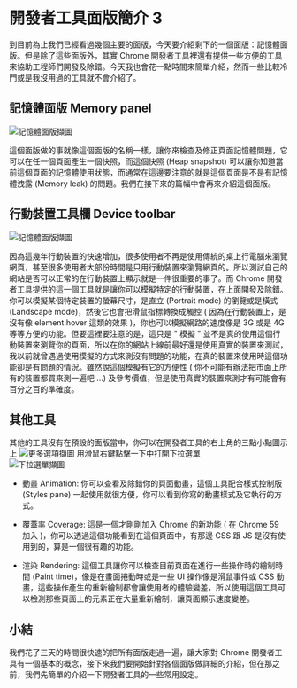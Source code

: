 # 開發者工具面版簡介 3

到目前為止我們已經看過幾個主要的面版，今天要介紹剩下的一個面版：記憶體面版。但是除了這些面版外，其實 Chrome 開發者工具裡還有提供一些方便的工具來協助工程師們開發及除錯。今天我也會花一點時間來簡單介紹，然而一些比較冷門或是我沒用過的工具就不會介紹了。

## 記憶體面版 Memory panel
![記憶體面版擷圖](https://www.dropbox.com/s/6vid6tudmllnnr2/memory.jpg?raw=1)

這個面版做的事就像這個面版的名稱一樣，讓你來檢查及修正頁面記憶體問題，它可以在任一個頁面產生一個快照，而這個快照 (Heap snapshot) 可以讓你知道當前這個頁面的記憶體使用狀態，而通常在這邊要注意的就是這個頁面是不是有記憶體洩露 (Memory leak) 的問題。我們在接下來的篇幅中會再來介紹這個面版。

## 行動裝置工具欄 Device toolbar
![記憶體面版擷圖](https://www.dropbox.com/s/4ufm3c0pkhdbq02/device-toolbar.jpg?raw=1)

因為這幾年行動裝置的快速增加，很多使用者不再是使用傳統的桌上行電腦來瀏覽網頁，甚至很多使用者大部份時間是只用行動裝置來瀏覽網頁的。所以測試自己的網站是否可以正常的在行動裝置上顯示就是一件很重要的事了。而 Chrome 開發者工具提供的這一個工具就是讓你可以模擬特定的行動裝置，在上面開發及除錯。你可以模擬某個特定裝置的螢幕尺寸，是直立 (Portrait mode) 的瀏覽或是橫式 (Landscape mode)，然後它也會把滑鼠指標轉換成觸控 ( 因為在行動裝置上，是沒有像 element:hover 這類的效果 )，你也可以模擬網路的速度像是 3G 或是 4G 等等方便的功能。但要這裡要注意的是，這只是 " 模擬 " 並不是真的使用這個行動裝置來瀏覽你的頁面，所以在你的網站上線前最好還是使用真實的裝置來測試，我以前就曾遇過使用模擬的方式來測沒有問題的功能，在真的裝置來使用時這個功能卻是有問題的情況。雖然說這個模擬有它的方便性 ( 你不可能有辦法把市面上所有的裝置都買來測一遍吧 …) 及參考價值，但是使用真實的裝置來測才有可能會有百分之百的準確度。

## 其他工具
其他的工具沒有在預設的面版當中，你可以在開發者工具的右上角的三點小點圖示上 ![更多選項擷圖](https://www.dropbox.com/s/4hgosdq1e86gp0f/three-dots.jpg?raw=1) 用滑鼠右鍵點擊一下中打開下拉選單  
![下拉選單擷圖](https://www.dropbox.com/s/dsnpsqxaeo6nm8j/more-options-dropdown.jpg?raw=1)

* 動畫 Animation: 你可以查看及除錯你的頁面動畫，這個工具配合樣式控制版 (Styles pane) 一起使用就很方便，你可以看到你寫的動畫樣式及它執行的方式。

* 覆蓋率 Coverage: 這是一個才剛剛加入 Chrome 的新功能 ( 在 Chrome 59 加入 )，你可以透過這個功能看到在這個頁面中，有那邊 CSS 跟 JS 是沒有使用到的，算是一個很有趣的功能。

* 渲染 Rendering: 這個工具讓你可以檢查目前頁面在進行一些操作時的繪制時間 (Paint time)，像是在畫面捲動時或是一些 UI 操作像是滑鼠事件或 CSS 動畫，這些操作產生的重新繪制都會讓使用者的體驗變差，所以使用這個工具可以檢測那些頁面上的元素正在大量重新繪制，讓頁面顯示速度變差。

## 小結

我們花了三天的時間很快速的把所有面版走過一遍，讓大家對 Chrome 開發者工具有一個基本的概念，接下來我們要開始針對各個面版做詳細的介紹，但在那之前，我們先簡單的介紹一下開發者工具的一些常用設定。

